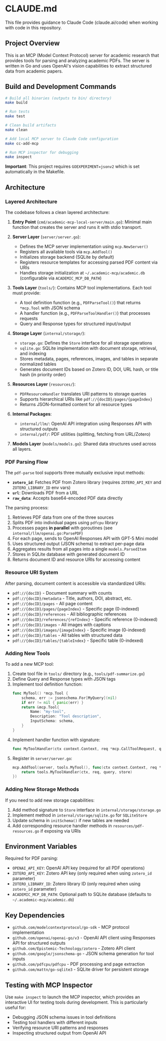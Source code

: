 # CLAUDE.md

This file provides guidance to Claude Code (claude.ai/code) when working with code in this repository.

## Project Overview

This is an MCP (Model Context Protocol) server for academic research that provides tools for parsing and analyzing academic PDFs. The server is written in Go and uses OpenAI's vision capabilities to extract structured data from academic papers.

## Build and Development Commands

```bash
# Build all binaries (outputs to bin/ directory)
make build

# Run tests
make test

# Clean build artifacts
make clean

# Add local MCP server to Claude Code configuration
make cc-add-mcp

# Run MCP inspector for debugging
make inspect
```

**Important**: This project requires `GOEXPERIMENT=jsonv2` which is set automatically in the Makefile.

## Architecture

### Layered Architecture

The codebase follows a clean layered architecture:

1. **Entry Point** (`cmd/academic-mcp-local-server/main.go`): Minimal main function that creates the server and runs it with stdio transport.

2. **Server Layer** (`server/server.go`): 
   - Defines the MCP server implementation using `mcp.NewServer()`
   - Registers all available tools via `mcp.AddTool()`
   - Initializes storage backend (SQLite by default)
   - Registers resource templates for accessing parsed PDF content via URIs
   - Handles storage initialization at `~/.academic-mcp/academic.db` (configurable via `ACADEMIC_MCP_DB_PATH`)

3. **Tools Layer** (`tools/`): Contains MCP tool implementations. Each tool must provide:
   - A tool definition function (e.g., `PDFParseTool()`) that returns `*mcp.Tool` with JSON schema
   - A handler function (e.g., `PDFParseToolHandler()`) that processes requests
   - Query and Response types for structured input/output

4. **Storage Layer** (`internal/storage/`):
   - `storage.go`: Defines the `Store` interface for all storage operations
   - `sqlite.go`: SQLite implementation with document storage, retrieval, and indexing
   - Stores metadata, pages, references, images, and tables in separate normalized tables
   - Generates document IDs based on Zotero ID, DOI, URL hash, or title hash (in priority order)

5. **Resources Layer** (`resources/`):
   - `PDFResourceHandler` translates URI patterns to storage queries
   - Supports hierarchical URIs like `pdf://{docID}/pages/{pageIndex}`
   - Returns JSON-formatted content for all resource types

6. **Internal Packages**:
   - `internal/llm/`: OpenAI API integration using Responses API with structured outputs
   - `internal/pdf/`: PDF utilities (splitting, fetching from URL/Zotero)

7. **Models Layer** (`models/models.go`): Shared data structures used across all layers.

### PDF Parsing Flow

The `pdf-parse` tool supports three mutually exclusive input methods:
- **`zotero_id`**: Fetches PDF from Zotero library (requires `ZOTERO_API_KEY` and `ZOTERO_LIBRARY_ID` env vars)
- **`url`**: Downloads PDF from a URL
- **`raw_data`**: Accepts base64-encoded PDF data directly

The parsing process:
1. Retrieves PDF data from one of the three sources
2. Splits PDF into individual pages using `pdfcpu` library
3. Processes pages **in parallel** with goroutines (see `internal/llm/openai.go:ParsePDF`)
4. For each page, sends to OpenAI Responses API with GPT-5 Mini model
5. Uses structured output (JSON schema) to extract per-page data
6. Aggregates results from all pages into a single `models.ParsedItem`
7. Stores in SQLite database with generated document ID
8. Returns document ID and resource URIs for accessing content

### Resource URI System

After parsing, document content is accessible via standardized URIs:
- `pdf://{docID}` - Document summary with counts
- `pdf://{docID}/metadata` - Title, authors, DOI, abstract, etc.
- `pdf://{docID}/pages` - All page content
- `pdf://{docID}/pages/{pageIndex}` - Specific page (0-indexed)
- `pdf://{docID}/references` - All bibliographic references
- `pdf://{docID}/references/{refIndex}` - Specific reference (0-indexed)
- `pdf://{docID}/images` - All images with captions
- `pdf://{docID}/images/{imageIndex}` - Specific image (0-indexed)
- `pdf://{docID}/tables` - All tables with structured data
- `pdf://{docID}/tables/{tableIndex}` - Specific table (0-indexed)

### Adding New Tools

To add a new MCP tool:

1. Create tool file in `tools/` directory (e.g., `tools/pdf-summarize.go`)
2. Define Query and Response types with JSON tags
3. Implement tool definition function:
   ```go
   func MyTool() *mcp.Tool {
       schema, err := jsonschema.For[MyQuery](nil)
       if err != nil { panic(err) }
       return &mcp.Tool{
           Name: "my-tool",
           Description: "Tool description",
           InputSchema: schema,
       }
   }
   ```
4. Implement handler function with signature:
   ```go
   func MyToolHandler(ctx context.Context, req *mcp.CallToolRequest, query MyQuery, store storage.Store) (*mcp.CallToolResult, *MyResponse, error)
   ```
5. Register in `server/server.go`:
   ```go
   mcp.AddTool(server, tools.MyTool(), func(ctx context.Context, req *mcp.CallToolRequest, query tools.MyQuery) (*mcp.CallToolResult, *tools.MyResponse, error) {
       return tools.MyToolHandler(ctx, req, query, store)
   })
   ```

### Adding New Storage Methods

If you need to add new storage capabilities:

1. Add method signature to `Store` interface in `internal/storage/storage.go`
2. Implement method in `internal/storage/sqlite.go` for `SQLiteStore`
3. Update schema in `initSchema()` if new tables are needed
4. Add corresponding resource handler methods in `resources/pdf-resources.go` if exposing via URIs

## Environment Variables

Required for PDF parsing:
- `OPENAI_API_KEY`: OpenAI API key (required for all PDF operations)
- `ZOTERO_API_KEY`: Zotero API key (only required when using `zotero_id` parameter)
- `ZOTERO_LIBRARY_ID`: Zotero library ID (only required when using `zotero_id` parameter)
- `ACADEMIC_MCP_DB_PATH`: Optional path to SQLite database (defaults to `~/.academic-mcp/academic.db`)

## Key Dependencies

- `github.com/modelcontextprotocol/go-sdk` - MCP protocol implementation
- `github.com/openai/openai-go/v3` - OpenAI API client using Responses API for structured outputs
- `github.com/Epistemic-Technology/zotero` - Zotero API client
- `github.com/google/jsonschema-go` - JSON schema generation for tool inputs
- `github.com/pdfcpu/pdfcpu` - PDF processing and page extraction
- `github.com/mattn/go-sqlite3` - SQLite driver for persistent storage

## Testing with MCP Inspector

Use `make inspect` to launch the MCP inspector, which provides an interactive UI for testing tools during development. This is particularly useful for:
- Debugging JSON schema issues in tool definitions
- Testing tool handlers with different inputs
- Verifying resource URI patterns and responses
- Inspecting structured output from OpenAI API
